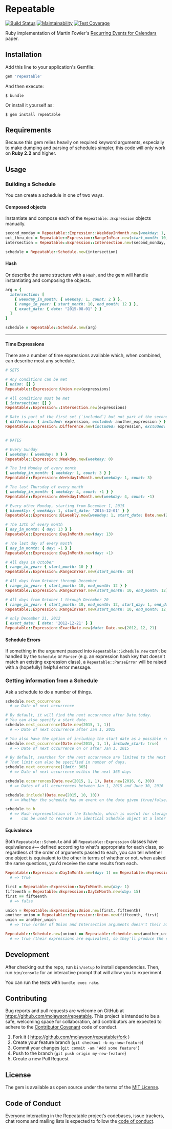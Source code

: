 # Repeatable

[![Build Status](https://app.travis-ci.com/molawson/repeatable.svg?branch=main)](https://app.travis-ci.com/molawson/repeatable)
[![Maintainability](https://api.codeclimate.com/v1/badges/73707efd5eeffd364c0d/maintainability)](https://codeclimate.com/github/molawson/repeatable/maintainability)
[![Test Coverage](https://api.codeclimate.com/v1/badges/73707efd5eeffd364c0d/test_coverage)](https://codeclimate.com/github/molawson/repeatable/test_coverage)

Ruby implementation of Martin Fowler's [Recurring Events for Calendars](http://martinfowler.com/apsupp/recurring.pdf) paper.

## Installation

Add this line to your application's Gemfile:

```ruby
gem 'repeatable'
```

And then execute:

    $ bundle

Or install it yourself as:

    $ gem install repeatable

## Requirements

Because this gem relies heavily on required keyword arguments, especially to make dumping and parsing of schedules simpler, this code will only work on **Ruby 2.2** and higher.

## Usage

### Building a Schedule

You can create a schedule in one of two ways.

#### Composed objects

Instantiate and compose each of the `Repeatable::Expression` objects manually.

```ruby
second_monday = Repeatable::Expression::WeekdayInMonth.new(weekday: 1, count: 2)
oct_thru_dec = Repeatable::Expression::RangeInYear.new(start_month: 10, end_month: 12)
intersection = Repeatable::Expression::Intersection.new(second_monday, oct_thru_dec)

schedule = Repeatable::Schedule.new(intersection)
```


#### Hash

Or describe the same structure with a `Hash`, and the gem will handle instantiating and composing the objects.

```ruby
arg = {
  intersection: [
    { weekday_in_month: { weekday: 1, count: 2 } },
    { range_in_year: { start_month: 10, end_month: 12 } },
    { exact_date: { date: "2015-08-01" } }
  ]
}

schedule = Repeatable::Schedule.new(arg)
```

- - -

#### Time Expressions

There are a number of time expressions available which, when combined, can describe most any schedule.

```ruby
# SETS

# Any conditions can be met
{ union: [] }
Repeatable::Expression::Union.new(expressions)

# All conditions must be met
{ intersection: [] }
Repeatable::Expression::Intersection.new(expressions)

# Date is part of the first set (`included`) but not part of the second set (`excluded`)
{ difference: { included: expression, excluded: another_expression } }
Repeatable::Expression::Difference.new(included: expression, excluded: another_expression)


# DATES

# Every Sunday
{ weekday: { weekday: 0 } }
Repeatable::Expression::Weekday.new(weekday: 0)

# The 3rd Monday of every month
{ weekday_in_month: { weekday: 1, count: 3 } }
Repeatable::Expression::WeekdayInMonth.new(weekday: 1, count: 3)

# The last Thursday of every month
{ weekday_in_month: { weekday: 4, count: -1 } }
Repeatable::Expression::WeekdayInMonth.new(weekday: 4, count: -1)

# Every other Monday, starting from December 1, 2015
{ biweekly: { weekday: 1, start_date: '2015-12-01' } }
Repeatable::Expression::Biweekly.new(weekday: 1, start_date: Date.new(2015, 12, 1))

# The 13th of every month
{ day_in_month: { day: 13 } }
Repeatable::Expression::DayInMonth.new(day: 13)

# The last day of every month
{ day_in_month: { day: -1 } }
Repeatable::Expression::DayInMonth.new(day: -1)

# All days in October
{ range_in_year: { start_month: 10 } }
Repeatable::Expression::RangeInYear.new(start_month: 10)

# All days from October through December
{ range_in_year: { start_month: 10, end_month: 12 } }
Repeatable::Expression::RangeInYear.new(start_month: 10, end_month: 12)

# All days from October 1 through December 20
{ range_in_year: { start_month: 10, end_month: 12, start_day: 1, end_day: 20 } }
Repeatable::Expression::RangeInYear.new(start_month: 10, end_month: 12, start_day: 1, end_day: 20)

# only December 21, 2012
{ exact_date: { date: '2012-12-21' } }
Repeatable::Expression::ExactDate.new(date: Date.new(2012, 12, 21)
```

#### Schedule Errors

If something in the argument passed into `Repeatable::Schedule.new` can't be handled by the `Schedule` or `Parser` (e.g. an expression hash key that doesn't match an existing expression class), a `Repeatable::ParseError` will be raised with a (hopefully) helpful error message.

### Getting information from a Schedule

Ask a schedule to do a number of things.

```ruby
schedule.next_occurrence
  # => Date of next occurrence

# By default, it will find the next occurrence after Date.today.
# You can also specify a start date.
schedule.next_occurrence(Date.new(2015, 1, 1))
  # => Date of next occurrence after Jan 1, 2015

# You also have the option of including the start date as a possible result.
schedule.next_occurrence(Date.new(2015, 1, 1), include_start: true)
  # => Date of next occurrence on or after Jan 1, 2015

# By default, searches for the next occurrence are limited to the next 36,525 days (about 100 years).
# That limit can also be specified in number of days.
schedule.next_occurrence(limit: 365)
  # => Date of next occurrence within the next 365 days

schedule.occurrences(Date.new(2015, 1, 1), Date.new(2016, 6, 30))
  # => Dates of all occurrences between Jan 1, 2015 and June 30, 2016

schedule.include?(Date.new(2015, 10, 10))
  # => Whether the schedule has an event on the date given (true/false)

schedule.to_h
  # => Hash representation of the Schedule, which is useful for storage and
  #    can be used to recreate an identical Schedule object at a later time
```

#### Equivalence

Both `Repeatable::Schedule` and all `Repeatable::Expression` classes have equivalence `#==` defined according to what's appropriate for each class, so regardless of the order of arguments passed to each, you can tell whether one object is equivalent to the other in terms of whether or not, when asked the same questions, you'd receive the same results from each.

```ruby
Repeatable::Expression::DayInMonth.new(day: 1) == Repeatable::Expression::DayInMonth.new(day: 1)
  # => true

first = Repeatable::Expression::DayInMonth.new(day: 1)
fifteenth = Repeatable::Expression::DayInMonth.new(day: 15)
first == fifteenth
  # => false

union = Repeatable::Expression::Union.new(first, fifteenth)
another_union = Repeatable::Expression::Union.new(fifteenth, first)
union == another_union
  # => true (order of Union and Intersection arguments doesn't their affect output)

Repeatable::Schedule.new(union) == Repeatable::Schedule.new(another_union)
  # => true (their expressions are equivalent, so they'll produce the same results)

```

## Development

After checking out the repo, run `bin/setup` to install dependencies. Then, run `bin/console` for an interactive prompt that will allow you to experiment.

You can run the tests with `bundle exec rake`.

## Contributing

Bug reports and pull requests are welcome on GitHub at https://github.com/molawson/repeatable. This project is intended to be a safe, welcoming space for collaboration, and contributors are expected to adhere to the [Contributor Covenant](http://contributor-covenant.org) code of conduct.

1. Fork it ( https://github.com/molawson/repeatable/fork )
2. Create your feature branch (`git checkout -b my-new-feature`)
3. Commit your changes (`git commit -am 'Add some feature'`)
4. Push to the branch (`git push origin my-new-feature`)
5. Create a new Pull Request

## License

The gem is available as open source under the terms of the [MIT License](https://opensource.org/licenses/MIT).

## Code of Conduct

Everyone interacting in the Repeatable project’s codebases, issue trackers, chat rooms and mailing lists is expected to follow the [code of conduct](https://github.com/molawson/repeatable/blob/main/CODE_OF_CONDUCT.md).

